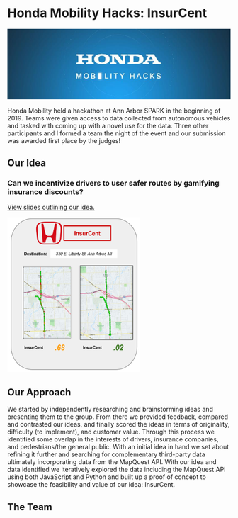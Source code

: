 # Honda Mobility Hacks: InsurCent

<img src="content/hack_header.jpg" alt="Banner from Honda Mobility Hacks event"/>

Honda Mobility held a hackathon at Ann Arbor SPARK in the beginning of 2019. Teams were given access to data collected from autonomous vehicles and tasked with coming up with a novel use for the data. Three other participants and I formed a team the night of the event and our submission was awarded first place by the judges!

## Our Idea
### Can we incentivize drivers to user safer routes by gamifying insurance discounts?

[View slides outlining our idea.](https://github.com/Bcromas/honda_mobility_hacks/blob/master/content/InsurCent.pdf)

<img src="content/hack_insurcent.png" width="300" height="350" alt="Mock-up of route-planning screen for InsurCent"/>

## Our Approach
We started by independently researching and brainstorming ideas and presenting them to the group. From there we provided feedback, compared and contrasted our ideas, and finally scored the ideas in terms of originality, difficulty (to implement), and customer value. Through this process we identified some overlap in the interests of drivers, insurance companies, and pedestrians/the general public. With an initial idea in hand we set about refining it further and searching for complementary third-party data ultimately incorporating data from the MapQuest API. With our idea and data identified we iteratively explored the data including the MapQuest API using both JavaScript and Python and built up a proof of concept to showcase the feasibility and value of our idea: InsurCent.    

## The Team


